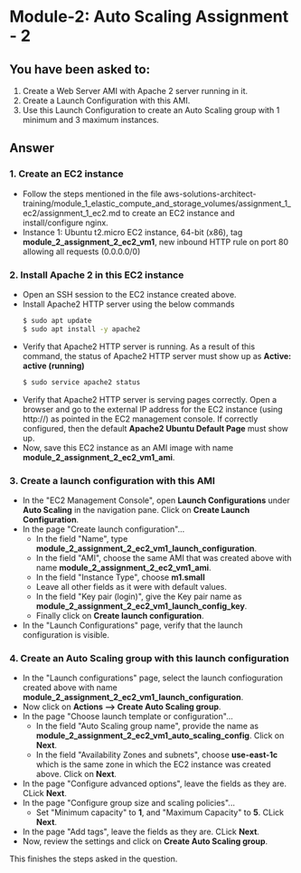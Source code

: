 # Module-2: Auto Scaling Assignment - 2

## You have been asked to:
1. Create a Web Server AMI with Apache 2 server running in it.
2. Create a Launch Configuration with this AMI. 
3. Use this Launch Configuration to create an Auto Scaling group with 1 minimum and 3 maximum instances.

## Answer

### 1. Create an EC2 instance
* Follow the steps mentioned in the file aws-solutions-architect-training/module_1_elastic_compute_and_storage_volumes/assignment_1_ec2/assignment_1_ec2.md to create an EC2 instance and install/configure nginx.
* Instance 1: Ubuntu t2.micro EC2 instance, 64-bit (x86), tag **module_2_assignment_2_ec2_vm1**, new inbound HTTP rule on port 80 allowing all requests (0.0.0.0/0)


### 2. Install Apache 2 in this EC2 instance
* Open an SSH session to the EC2 instance created above.
* Install Apache2 HTTP server using the below commands
  ```bash
  $ sudo apt update
  $ sudo apt install -y apache2
  ```
* Verify that Apache2 HTTP server is running. As a result of this command, the status of Apache2 HTTP server must show up as **Active: active (running)**
  ```bash
  $ sudo service apache2 status
  ```
* Verify that Apache2 HTTP server is serving pages correctly. Open a browser and go to the external IP address for the EC2 instance (using http://) as pointed in the EC2 management console. If correctly configured, then the default **Apache2 Ubuntu Default Page** must show up.
* Now, save this EC2 instance as an AMI image with name **module_2_assignment_2_ec2_vm1_ami**.

### 3. Create a launch configuration with this AMI
* In the "EC2 Management Console", open **Launch Configurations** under **Auto Scaling** in the navigation pane. Click on **Create Launch Configuration**.
* In the page "Create launch configuration"...
  * In the field "Name", type **module_2_assignment_2_ec2_vm1_launch_configuration**.
  * In the field "AMI", choose the same AMI that was created above with name **module_2_assignment_2_ec2_vm1_ami**.
  * In the field "Instance Type", choose **m1.small**
  * Leave all other fields as it were with default values.
  * In the field "Key pair (login)", give the Key pair name as **module_2_assignment_2_ec2_vm1_launch_config_key**.
  * Finally click on **Create launch configuration**.
* In the "Launch Configurations" page, verify that the launch configuration is visible.

### 4. Create an Auto Scaling group with this launch configuration
* In the "Launch configurations" page, select the launch confioguration created above with name **module_2_assignment_2_ec2_vm1_launch_configuration**.
* Now click on **Actions --> Create Auto Scaling group**.
* In the page "Choose launch template or configuration"...
  * In the field "Auto Scaling group name", provide the name as **module_2_assignment_2_ec2_vm1_auto_scaling_config**. Click on **Next**.
  * In the field "Availability Zones and subnets", choose **use-east-1c** which is the same zone in which the EC2 instance was created above. Click on **Next**.
* In the page "Configure advanced options", leave the fields as they are. CLick **Next**.
* In the page "Configure group size and scaling policies"...
  * Set "Minimum capacity" to **1**, and "Maximum Capacity" to **5**. CLick **Next**.
* In the page "Add tags", leave the fields as they are. CLick **Next**.
* Now, review the settings and click on **Create Auto Scaling group**.

This finishes the steps asked in the question.

